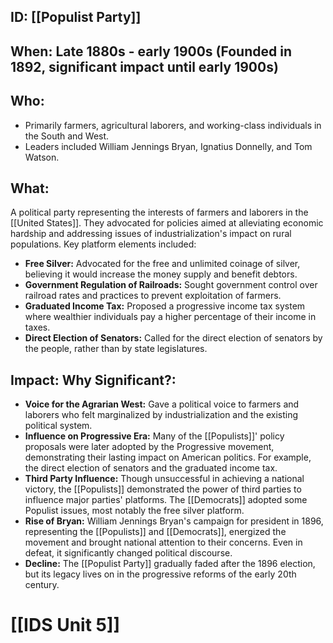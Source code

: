 ## ID: [[Populist Party]]

## When: Late 1880s - early 1900s (Founded in 1892, significant impact until early 1900s)

## Who:
* Primarily farmers, agricultural laborers, and working-class individuals in the South and West.
* Leaders included William Jennings Bryan, Ignatius Donnelly, and Tom Watson.

## What:
A political party representing the interests of farmers and laborers in the [[United States]].  They advocated for policies aimed at alleviating economic hardship and addressing issues of industrialization's impact on rural populations.  Key platform elements included:

* **Free Silver:**  Advocated for the free and unlimited coinage of silver, believing it would increase the money supply and benefit debtors.
* **Government Regulation of Railroads:**  Sought government control over railroad rates and practices to prevent exploitation of farmers.
* **Graduated Income Tax:**  Proposed a progressive income tax system where wealthier individuals pay a higher percentage of their income in taxes.
* **Direct Election of Senators:**  Called for the direct election of senators by the people, rather than by state legislatures.


## Impact: Why Significant?:
* **Voice for the Agrarian West:** Gave a political voice to farmers and laborers who felt marginalized by industrialization and the existing political system.
* **Influence on Progressive Era:** Many of the [[Populists]]' policy proposals were later adopted by the Progressive movement, demonstrating their lasting impact on American politics.  For example, the direct election of senators and the graduated income tax.
* **Third Party Influence:** Though unsuccessful in achieving a national victory, the [[Populists]] demonstrated the power of third parties to influence major parties' platforms.  The [[Democrats]] adopted some Populist issues, most notably the free silver platform.
* **Rise of Bryan:** William Jennings Bryan's campaign for president in 1896, representing the [[Populists]] and [[Democrats]], energized the movement and brought national attention to their concerns.  Even in defeat, it significantly changed political discourse.
* **Decline:** The [[Populist Party]] gradually faded after the 1896 election, but its legacy lives on in the progressive reforms of the early 20th century.

# [[IDS Unit 5]]